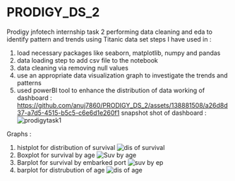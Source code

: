# PRODIGY_DS_2
Prodigy jnfotech internship task 2 performing data cleaning and eda to identify pattern and trends using Titanic data set
steps I have used in : 
1) load necessary packages like seaborn, matplotlib, numpy and pandas
2) data loading step to add csv file to the notebook
3) data cleaning via removing null values
4) use an appropriate data visualization graph to investigate the trends and patterns
5) used powerBI tool to enhance the distribution of data 
working of dashboard :
https://github.com/anuj7860/PRODIGY_DS_2/assets/138881508/a26d8d37-a7d5-4515-b5c5-c6e6d1e260f1
snapshot shot of dashboard :
![prodigytask1](https://github.com/anuj7860/PRODIGY_DS_2/assets/138881508/4258ac70-a294-474c-88a4-fad5972d17fd)

Graphs :
1) histplot for distribution of survival
   ![dis of survival](https://github.com/anuj7860/PRODIGY_DS_2/assets/138881508/8e0c84b6-bdea-4f52-bb7c-f41f82322b77)
2) Boxplot for survival by age
   ![Suv by age](https://github.com/anuj7860/PRODIGY_DS_2/assets/138881508/07fb1c7b-cdcf-4569-adb3-ef506c0c74f4)
3) Barplot for survival by embarked port
   ![suv by ep](https://github.com/anuj7860/PRODIGY_DS_2/assets/138881508/7dbf973f-4ff5-4998-a938-84b1738d6d55)
4) barplot for distrubution of age
  ![dis of age](https://github.com/anuj7860/PRODIGY_DS_2/assets/138881508/10237e2f-75a7-4b17-8678-2ee96cf93d69)

